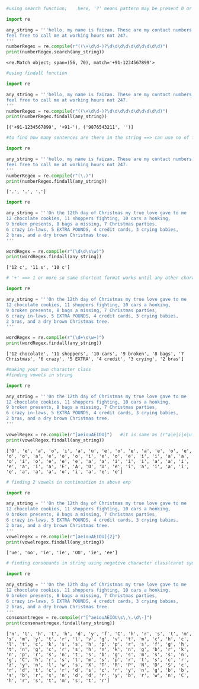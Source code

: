 ```python
#using search function;    here, '?' means pattern may be present 0 or 1 time 

import re

any_string = '''hello, my name is faizan. These are my contact numbers: +91-1234567899 and 9876543211.
feel free to call me at working hours not 247.
'''
numberRegex = re.compile(r"((\+\d\d-)?\d\d\d\d\d\d\d\d\d\d)")
print(numberRegex.search(any_string))
```

    <re.Match object; span=(56, 70), match='+91-1234567899'>
    


```python
#using findall function

import re

any_string = '''hello, my name is faizan. These are my contact numbers: +91-1234567899 and 9876543211.
feel free to call me at working hours not 247.
'''
numberRegex = re.compile(r"((\+\d\d-)?\d\d\d\d\d\d\d\d\d\d)")
print(numberRegex.findall(any_string))
```

    [('+91-1234567899', '+91-'), ('9876543211', '')]
    


```python
#to find how many sentences are there in the string ==> can use no of full stops

import re

any_string = '''hello, my name is faizan. These are my contact numbers: +91-1234567899 and 9876543211.
feel free to call me at working hours not 247.
'''
numberRegex = re.compile(r"(\.)")
print(numberRegex.findall(any_string))
```

    ['.', '.', '.']
    


```python
import re

any_string = '''On the 12th day of Christmas my true love gave to me
12 chocolate cookies, 11 shoppers fighting, 10 cars a honking,
9 broken presents, 8 bags a missing, 7 Christmas parties,
6 crazy in-laws, 5 EXTRA POUNDS, 4 credit cards, 3 crying babies,
2 bras, and a dry brown Christmas tree.
'''

wordRegex = re.compile(r"(\d\d\s\w)")
print(wordRegex.findall(any_string))
```

    ['12 c', '11 s', '10 c']
    


```python
# '+' ==> 1 or more so same shortcut format works until any other character format appears in string

import re

any_string = '''On the 12th day of Christmas my true love gave to me
12 chocolate cookies, 11 shoppers fighting, 10 cars a honking,
9 broken presents, 8 bags a missing, 7 Christmas parties,
6 crazy in-laws, 5 EXTRA POUNDS, 4 credit cards, 3 crying babies,
2 bras, and a dry brown Christmas tree.
'''

wordRegex = re.compile(r"(\d+\s\w+)")
print(wordRegex.findall(any_string))
```

    ['12 chocolate', '11 shoppers', '10 cars', '9 broken', '8 bags', '7 Christmas', '6 crazy', '5 EXTRA', '4 credit', '3 crying', '2 bras']
    


```python
#making your own character class
#finding vowels in string

import re

any_string = '''On the 12th day of Christmas my true love gave to me
12 chocolate cookies, 11 shoppers fighting, 10 cars a honking,
9 broken presents, 8 bags a missing, 7 Christmas parties,
6 crazy in-laws, 5 EXTRA POUNDS, 4 credit cards, 3 crying babies,
2 bras, and a dry brown Christmas tree.
'''

vowelRegex = re.compile(r"[aeiouAEIOU]")   #it is same as (r"a|e|i|o|u|A|E|I|O|U")
print(vowelRegex.findall(any_string))
```

    ['O', 'e', 'a', 'o', 'i', 'a', 'u', 'e', 'o', 'e', 'a', 'e', 'o', 'e', 'o', 'o', 'a', 'e', 'o', 'o', 'i', 'e', 'o', 'e', 'i', 'i', 'a', 'a', 'o', 'i', 'o', 'e', 'e', 'e', 'a', 'a', 'i', 'i', 'i', 'a', 'a', 'i', 'e', 'a', 'i', 'a', 'E', 'A', 'O', 'U', 'e', 'i', 'a', 'i', 'a', 'i', 'e', 'a', 'a', 'a', 'o', 'i', 'a', 'e', 'e']
    


```python
# finding 2 vowels in continuation in above exp

import re

any_string = '''On the 12th day of Christmas my true love gave to me
12 chocolate cookies, 11 shoppers fighting, 10 cars a honking,
9 broken presents, 8 bags a missing, 7 Christmas parties,
6 crazy in-laws, 5 EXTRA POUNDS, 4 credit cards, 3 crying babies,
2 bras, and a dry brown Christmas tree.
'''
vowelregex = re.compile(r"[aeiouAEIOU]{2}")
print(vowelregex.findall(any_string))
```

    ['ue', 'oo', 'ie', 'ie', 'OU', 'ie', 'ee']
    


```python
# finding consonants in string using negative character class(caret symbol'^') with the help of vowels

import re

any_string = '''On the 12th day of Christmas my true love gave to me
12 chocolate cookies, 11 shoppers fighting, 10 cars a honking,
9 broken presents, 8 bags a missing, 7 Christmas parties,
6 crazy in-laws, 5 EXTRA POUNDS, 4 credit cards, 3 crying babies,
2 bras, and a dry brown Christmas tree.
'''
consonantregex = re.compile(r"[^aeiouAEIOU\s\,\.\d\-]")
print(consonantregex.findall(any_string))
```

    ['n', 't', 'h', 't', 'h', 'd', 'y', 'f', 'C', 'h', 'r', 's', 't', 'm', 's', 'm', 'y', 't', 'r', 'l', 'v', 'g', 'v', 't', 'm', 'c', 'h', 'c', 'l', 't', 'c', 'k', 's', 's', 'h', 'p', 'p', 'r', 's', 'f', 'g', 'h', 't', 'n', 'g', 'c', 'r', 's', 'h', 'n', 'k', 'n', 'g', 'b', 'r', 'k', 'n', 'p', 'r', 's', 'n', 't', 's', 'b', 'g', 's', 'm', 's', 's', 'n', 'g', 'C', 'h', 'r', 's', 't', 'm', 's', 'p', 'r', 't', 's', 'c', 'r', 'z', 'y', 'n', 'l', 'w', 's', 'X', 'T', 'R', 'P', 'N', 'D', 'S', 'c', 'r', 'd', 't', 'c', 'r', 'd', 's', 'c', 'r', 'y', 'n', 'g', 'b', 'b', 's', 'b', 'r', 's', 'n', 'd', 'd', 'r', 'y', 'b', 'r', 'w', 'n', 'C', 'h', 'r', 's', 't', 'm', 's', 't', 'r']
    


```python

```
